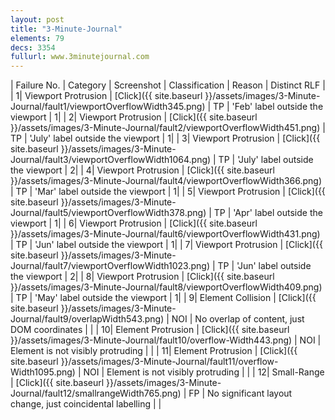 ```yaml
---
layout: post
title: "3-Minute-Journal"
elements: 79
decs: 3354
fullurl: www.3minutejournal.com
---
```

| Failure No. | Category | Screenshot | Classification | Reason | Distinct RLF |
| 1| Viewport Protrusion | [Click]({{ site.baseurl }}/assets/images/3-Minute-Journal/fault1/viewportOverflowWidth345.png) | TP | 'Feb' label outside the viewport | 1|
| 2| Viewport Protrusion | [Click]({{ site.baseurl }}/assets/images/3-Minute-Journal/fault2/viewportOverflowWidth451.png) | TP | 'July' label outside the viewport | 1|
| 3| Viewport Protrusion | [Click]({{ site.baseurl }}/assets/images/3-Minute-Journal/fault3/viewportOverflowWidth1064.png) | TP | 'July' label outside the viewport | 2|
| 4| Viewport Protrusion | [Click]({{ site.baseurl }}/assets/images/3-Minute-Journal/fault4/viewportOverflowWidth366.png) | TP | 'Mar' label outside the viewport | 1|
| 5| Viewport Protrusion | [Click]({{ site.baseurl }}/assets/images/3-Minute-Journal/fault5/viewportOverflowWidth378.png) | TP | 'Apr' label outside the viewport | 1|
| 6| Viewport Protrusion | [Click]({{ site.baseurl }}/assets/images/3-Minute-Journal/fault6/viewportOverflowWidth431.png) | TP | 'Jun' label outside the viewport | 1|
| 7| Viewport Protrusion | [Click]({{ site.baseurl }}/assets/images/3-Minute-Journal/fault7/viewportOverflowWidth1023.png) | TP | 'Jun' label outside the viewport | 2|
| 8| Viewport Protrusion | [Click]({{ site.baseurl }}/assets/images/3-Minute-Journal/fault8/viewportOverflowWidth409.png) | TP | 'May' label outside the viewport | 1|
| 9| Element Collision | [Click]({{ site.baseurl }}/assets/images/3-Minute-Journal/fault9/overlapWidth543.png) | NOI | No overlap of content, just DOM coordinates | |
| 10| Element Protrusion | [Click]({{ site.baseurl }}/assets/images/3-Minute-Journal/fault10/overflow-Width443.png) | NOI | Element is not visibly protruding | |
| 11| Element Protrusion | [Click]({{ site.baseurl }}/assets/images/3-Minute-Journal/fault11/overflow-Width1095.png) | NOI | Element is not visibly protruding | |
| 12| Small-Range | [Click]({{ site.baseurl }}/assets/images/3-Minute-Journal/fault12/smallrangeWidth765.png) | FP | No significant layout change, just coincidental labelling | |
